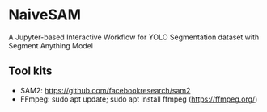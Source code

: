 # NaiveSAM
A Jupyter-based Interactive Workflow for YOLO Segmentation dataset with Segment Anything Model


## Tool kits

* SAM2: https://github.com/facebookresearch/sam2
* FFmpeg: sudo apt update; sudo apt install ffmpeg (https://ffmpeg.org/)
